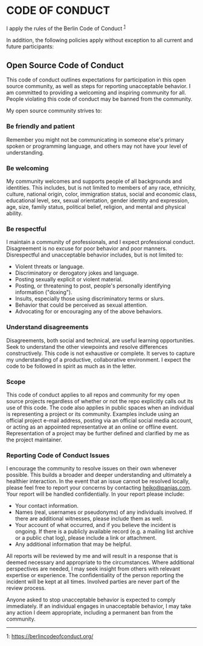 # CODE OF CONDUCT

I apply the rules of the Berlin Code of Conduct <sup>[1](#berlin_coc)</sup>

In addition, the following policies apply without exception to all current and future participants:

## Open Source Code of Conduct

This code of conduct outlines expectations for participation in this open source community, as well as steps for reporting unacceptable behavior. I am committed to providing a welcoming and inspiring community for all. People violating this code of conduct may be banned from the community.

My open source community strives to:

### Be friendly and patient

Remember you might not be communicating in someone else's primary spoken or programming language, and others may not have your level of understanding.

### Be welcoming

My community welcomes and supports people of all backgrounds and identities. This includes, but is not limited to members of any race, ethnicity, culture, national origin, color, immigration status, social and economic class, educational level, sex, sexual orientation, gender identity and expression, age, size, family status, political belief, religion, and mental and physical ability.

### Be respectful

I maintain a community of professionals, and I expect professional conduct. Disagreement is no excuse for poor behavior and poor manners. Disrespectful and unacceptable behavior includes, but is not limited to:

- Violent threats or language.
- Discriminatory or derogatory jokes and language.
- Posting sexually explicit or violent material.
- Posting, or threatening to post, people's personally identifying information ("doxing").
- Insults, especially those using discriminatory terms or slurs.
- Behavior that could be perceived as sexual attention.
- Advocating for or encouraging any of the above behaviors.

### Understand disagreements

Disagreements, both social and technical, are useful learning opportunities. Seek to understand the other viewpoints and resolve differences constructively.
This code is not exhaustive or complete. It serves to capture my understanding of a productive, collaborative environment. I expect the code to be followed in spirit as much as in the letter.

### Scope

This code of conduct applies to all repos and community for my open source projects regardless of whether or not the repo explicitly calls out its use of this code. The code also applies in public spaces when an individual is representing a project or its community. Examples include using an official project e-mail address, posting via an official social media account, or acting as an appointed representative at an online or offline event. Representation of a project may be further defined and clarified by me as the project maintainer.

### Reporting Code of Conduct Issues

I encourage the community to resolve issues on their own whenever possible. This builds a broader and deeper understanding and ultimately a healthier interaction. In the event that an issue cannot be resolved locally, please feel free to report your concerns by contacting heiko@panjas.com. Your report will be handled confidentially. In your report please include:

- Your contact information.
- Names (real, usernames or pseudonyms) of any individuals involved. If there are additional witnesses, please include them as well.
- Your account of what occurred, and if you believe the incident is ongoing. If there is a publicly available record (e.g. a mailing list archive or a public chat log), please include a link or attachment.
- Any additional information that may be helpful.

All reports will be reviewed by me and will result in a response that is deemed necessary and appropriate to the circumstances. Where additional perspectives are needed, I may seek insight from others with relevant expertise or experience. The confidentiality of the person reporting the incident will be kept at all times. Involved parties are never part of the review process.

Anyone asked to stop unacceptable behavior is expected to comply immediately. If an individual engages in unacceptable behavior, I may take any action I deem appropriate, including a permanent ban from the community.

---

<a name="berlin_coc">1</a>: https://berlincodeofconduct.org/
